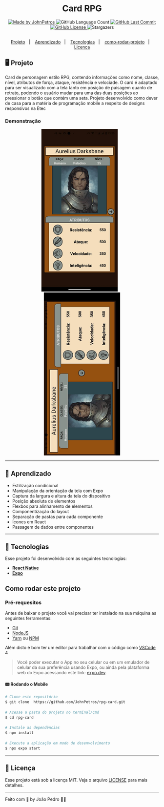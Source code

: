 <h1 align="center">
    Card RPG
</h1>

<div align="center">
   <a href="https://github.com/JohnPetros">
      <img alt="Made by JohnPetros" src="https://img.shields.io/badge/made%20by-JohnPetros-blueviolet">
   </a>
   <img alt="GitHub Language Count" src="https://img.shields.io/github/languages/count/JohnPetros/rpg-card">
   <a href="https://github.com/JohnPetros/rpg-card/commits/main">
      <img alt="GitHub Last Commit" src="https://img.shields.io/github/last-commit/JohnPetros/rpg-card">
   </a>
  </a>
   </a>
   <a href="https://github.com/JohnPetros/rpg-card/blob/main/LICENSE.md">
      <img alt="GitHub License" src="https://img.shields.io/github/license/JohnPetros/rpg-card">
   </a>
    <img alt="Stargazers" src="https://img.shields.io/github/stars/JohnPetros/rpg-card?style=social">
</div>

<br>

<p align="center">
  <a href="#projeto">Projeto</a>&nbsp;&nbsp;&nbsp;|&nbsp;&nbsp;&nbsp;
  <a href="#aprendizado">Aprendizado</a>&nbsp;&nbsp;&nbsp;|&nbsp;&nbsp;&nbsp;
  <a href="#tecnologias">Tecnologias</a>&nbsp;&nbsp;&nbsp;|&nbsp;&nbsp;&nbsp;
  <a href="#como-rodar-projeto">como-rodar-projeto</a>&nbsp;&nbsp;&nbsp;|&nbsp;&nbsp;&nbsp;
  <a href="#licenca">Licenca</a>
</p>

## 🖥️ Projeto

Card de personagem estilo RPG, contendo informações como nome, classe, nível, atributos de força, ataque, resistência e velociade. O card é adaptado para ser visualizado com a tela tanto em posição de paisagem quanto de retrato, podendo o usuário mudar para uma das duas posições ao pressionar o botão que contém uma seta. Projeto desenvolvido como dever de casa para a matéria de programação mobile a respeito de designs responsivos na Etec

### Demonstração
<div align="center">
    <img width="250" alt="card-rpg-foto-1" src=".github/rpg-card-1.jpg" />
    &nbsp;&nbsp;&nbsp;
    <img width="250" alt="card-rpg-foto-2" src=".github/rpg-card-2.jpg" />
</div>
<hr>


## 📖 Aprendizado

- Estilização condicional
- Manipulação da orientação da tela com Expo
- Captura da largura e altura da tela do dispositivo
- Posição absoluta de elementos
- Flexbox para alinhamento de elementos
- Componentização do layout
- Separação de pastas para cada componente
- Ícones em React
- Passagem de dados entre componentes

<hr>

## 🚀 Tecnologias

Esse projeto foi desenvolvido com as seguintes tecnologias:

- **[React Native](https://expo.io/)**
- **[Expo](https://expo.io/)**

## Como rodar este projeto

### Pré-requesitos

Antes de baixar o projeto você vai precisar ter instalado na sua máquina as seguintes ferramentas:

- [Git](https://git-scm.com)
- [NodeJS](https://nodejs.org/en/)
- [Yarn](https://yarnpkg.com/) ou [NPM](https://www.npmjs.com/)

Além disto é bom ter um editor para trabalhar com o código como [VSCode](https://code.visualstudio.com/)<br>4

> Você poder executar o App no seu celular ou em um emulador de celular da sua preferência usando Expo, ou ainda pela plataforma web do Expo acessando este link: [expo.dev](https://git-scm.com).

#### 📟 Rodando o Mobile

```bash
# Clone este repositório
$ git clone  https://github.com/JohnPetros/rpg-card.git

# Acesse a pasta do projeto no terminal/cmd
$ cd rpg-card

# Instale as dependências
$ npm install

# Execute a aplicação em modo de desenvolvimento
$ npx expo start

```
---

## :memo: Licença

Esse projeto está sob a licença MIT. Veja o arquivo [LICENSE](LICENSE) para mais detalhes.

---

Feito com 💜 by João Pedro 👋🏻
